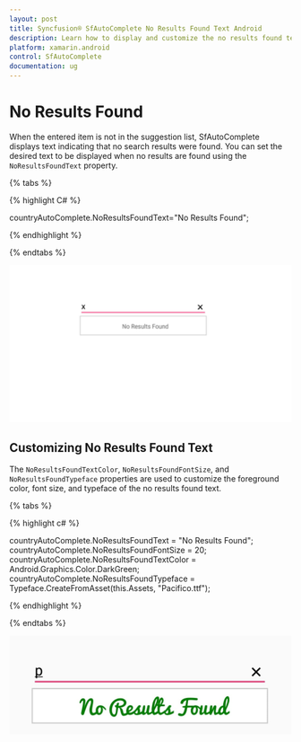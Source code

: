 ```yaml
---
layout: post
title: Syncfusion® SfAutoComplete No Results Found Text Android
description: Learn how to display and customize the no results found text in SfAutoComplete control when search queries return no matching results.
platform: xamarin.android
control: SfAutoComplete
documentation: ug
---
```


# No Results Found

When the entered item is not in the suggestion list, SfAutoComplete displays text indicating that no search results were found. You can set the desired text to be displayed when no results are found using the `NoResultsFoundText` property.

{% tabs %}

{% highlight C# %}

countryAutoComplete.NoResultsFoundText="No Results Found";
	 
{% endhighlight %}

{% endtabs %}

![No results found example](images/NoResultsFound.png)

## Customizing No Results Found Text

The `NoResultsFoundTextColor`, `NoResultsFoundFontSize`, and `NoResultsFoundTypeface` properties are used to customize the foreground color, font size, and typeface of the no results found text.

{% tabs %}

{% highlight c# %}

countryAutoComplete.NoResultsFoundText = "No Results Found";
countryAutoComplete.NoResultsFoundFontSize = 20;
countryAutoComplete.NoResultsFoundTextColor = Android.Graphics.Color.DarkGreen;
countryAutoComplete.NoResultsFoundTypeface = Typeface.CreateFromAsset(this.Assets, "Pacifico.ttf");

{% endhighlight %}

{% endtabs %}

![No results found customization example](images/NoResultsFound_Customization.jpg)
